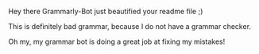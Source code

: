 Hey there Grammarly-Bot just beautified your readme file ;) 

 

This is definitely bad grammar, because I do not have a grammar checker.

Oh my, my grammar bot is doing a great job at fixing my mistakes!